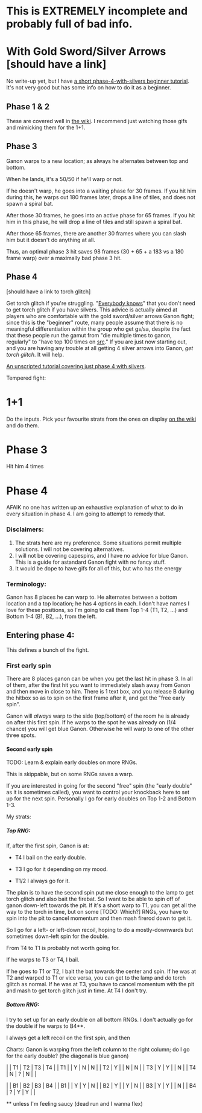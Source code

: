 # This is EXTREMELY incomplete and probably full of bad info.

# With Gold Sword/Silver Arrows [should have a link]

No write-up yet, but I have [a short phase-4-with-silvers beginner tutorial](https://www.twitch.tv/videos/672410278). It's not very good but has some info on how to do it as a beginner.

## Phase 1 & 2

These are covered well in [the wiki](https://alttp-wiki.net/index.php/Ganon). I recommend just watching those gifs and mimicking them for the 1+1.

## Phase 3

Ganon warps to a new location; as always he alternates between top and bottom.

When he lands, it's a 50/50 if he'll warp or not.

If he doesn't warp, he goes into a waiting phase for 30 frames. If you hit him during this, he warps out 180 frames later, drops a line of tiles, and does not spawn a spiral bat.

After those 30 frames, he goes into an active phase for 65 frames. If you hit him in this phase, he will drop a line of tiles and still spawn a spiral bat.

After those 65 frames, there are another 30 frames where you can slash him but it doesn't do anything at all.

Thus, an optimal phase 3 hit saves 98 frames (30 + 65 + a 183 vs a 180 frame warp) over a maximally bad phase 3 hit.

## Phase 4

[should have a link to torch glitch]

Get torch glitch if you're struggling. "[Everybody knows](https://web.archive.org/web/20190831022348/https://thezvi.wordpress.com/2019/07/02/everybody-knows/)" that you don't need to get torch glitch if you have silvers. This advice is actually aimed at players who are comfortable with the gold sword/silver arrows Ganon fight; since this is the "beginner" route, many people assume that there is no meaningful differentiation within the group who get gs/sa, despite the fact that these people run the gamut from "die multiple times to ganon, regularly" to "have top 100 times on [src](https://www.speedrun.com/alttp#No_Major_Glitches)." If you are just now starting out, and you are having any trouble at all getting 4 silver arrows into Ganon, _get torch glitch_. It will help.

[An unscripted tutorial covering just phase 4 with silvers](https://www.twitch.tv/videos/672410278).


Tempered fight:

# 1+1

Do the inputs. Pick your favourite strats from the ones on display [on the wiki](https://alttp-wiki.net/index.php/Ganon) and do them.

# Phase 3

Hit him 4 times

# Phase 4

AFAIK no one has written up an exhaustive explanation of what to do in every situation in phase 4. I am going to attempt to remedy that.

### Disclaimers:

  1. The strats here are my preference. Some situations permit multiple solutions. I will not be covering alternatives.
  1. I will not be covering capespins, and I have no advice for blue Ganon. This is a guide for astandard Ganon fight with no fancy stuff.
  1. It would be dope to have gifs for all of this, but who has the energy

### Terminology:

Ganon has 8 places he can warp to. He alternates between a bottom location and a top location; he has 4 options in each. I don't have names I love for these positions, so I'm going to call them Top 1-4 (T1, T2, ...) and Bottom 1-4 (B1, B2, ...), from the left. 


## Entering phase 4:

This defines a bunch of the fight.

### First early spin

There are 8 places ganon can be when you get the last hit in phase 3. In all of them, after the first hit you want to immediately slash away from Ganon and then move in close to him. There is 1 text box, and you release B during the hitbox so as to spin on the first frame after it, and get the "free early spin".

Ganon will *always* warp to the side (top/bottom) of the room he is already on after this first spin. If he warps to the spot he was already on (1/4 chance) you will get blue Ganon. Otherwise he will warp to one of the other three spots.

#### Second early spin

TODO: Learn & explain early doubles on more RNGs.

This is skippable, but on some RNGs saves a warp.

If you are interested in going for the second "free" spin (the "early double" as it is sometimes called), you want to control your knockback here to set up for the next spin. Personally I go for early doubles on Top 1-2 and Bottom 1-3. 



My strats:

##### Top RNG:

If, after the first spin, Ganon is at:

* T4 I bail on the early double.

* T3 I go for it depending on my mood.

* T1/2 I always go for it.


The plan is to have the second spin put me close enough to the lamp to get torch glitch and also bait the firebat. So I want to be able to spin off of ganon down-left towards the pit. If it's a short warp to T1, you can get all the way to the torch in time, but on some [TODO: Which?] RNGs, you have to spin into the pit to cancel momentum and then mash firerod down to get it.

So I go for a left- or left-down recoil, hoping to do a mostly-downwards but sometimes down-left spin for the double.

From T4 to T1 is probably not worth going for.

If he warps to T3 or T4, I bail.

If he goes to T1 or T2, I bait the bat towards the center and spin. If he was at T2 and warped to T1 or vice versa, you can get to the lamp and do torch glitch as normal. If he was at T3, you have to cancel momentum with the pit and mash to get torch glitch just in time. At T4 I don't try.

##### Bottom RNG:

I try to set up for an early double on all bottom RNGs. I don't actually go for the double if he warps to B4\*\*. 

I always get a left recoil on the first spin, and then 


Charts: Ganon is warping from the left column to the right column; do I go for the early double? (the diagonal is blue ganon)

|    | T1 | T2 | T3 | T4 |
| T1 |    | Y  |  N | N  |
| T2 | Y  |    |  N | N  |
| T3 | Y  |  Y |    | N  |
| T4 | N  |  ? |  N |    |


|    | B1 | B2 | B3 | B4 |
| B1 |    | Y  | Y  | N  |
| B2 | Y  |    | Y  | N  |
| B3 | Y  | Y  |    | N  |
| B4 | ?  | Y  | Y  |    |

\*\* unless I'm feeling saucy (dead run and I wanna flex)
